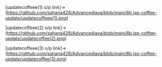 [updatecoffeee(1) o/p link]->(https://github.com/sahana426/Advancedjava/blob/main/8b.jsp-coffee-update/updatecoffeee(1).png)

[updatecoffeee(2) o/p link]->(https://github.com/sahana426/Advancedjava/blob/main/8b.jsp-coffee-update/updatecoffee(2).png)

[updatecoffeee(3) o/p link]->(https://github.com/sahana426/Advancedjava/blob/main/8b.jsp-coffee-update/updatecoffee(3).png)
